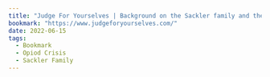 ```yaml
---
title: "Judge For Yourselves | Background on the Sackler family and the opioid crisis, brought to you by Last Week Tonight with John Oliver."
bookmark: "https://www.judgeforyourselves.com/"
date: 2022-06-15
tags:
  - Bookmark
  - Opiod Crisis
  - Sackler Family
---
```

